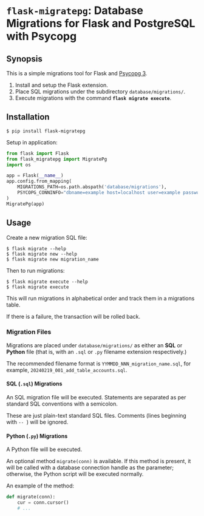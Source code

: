 # `flask-migratepg`: Database Migrations for Flask and PostgreSQL with Psycopg

## Synopsis

This is a simple migrations tool for Flask and [Psycopg 3](https://www.psycopg.org/psycopg3/).

 1. Install and setup the Flask extension.
 2. Place SQL migrations under the subdirectory `database/migrations/`.
 3. Execute migrations with the command **`flask migrate execute`**.

## Installation

```
$ pip install flask-migratepg
```

Setup in application:

````python
from flask import Flask
from flask_migratepg import MigratePg
import os

app = Flask(__name__)
app.config.from_mapping(
    MIGRATIONS_PATH=os.path.abspath('database/migrations'),
    PSYCOPG_CONNINFO="dbname=example host=localhost user=example password=secret"
)
MigratePg(app)
````

## Usage

Create a new migration SQL file:

```
$ flask migrate --help
$ flask migrate new --help
$ flask migrate new migration_name
```

Then to run migrations:

```
$ flask migrate execute --help
$ flask migrate execute
```

This will run migrations in alphabetical order and track them in a migrations table.

If there is a failure, the transaction will be rolled back.

### Migration Files

Migrations are placed under `database/migrations/` as either an **SQL** or **Python** file
(that is, with an `.sql` or `.py` filename extension respectively.)

The recommended filename format is `YYMMDD_NNN_migration_name.sql`, for example, `20240219_001_add_table_accounts.sql`.

#### SQL (`.sql`) Migrations

An SQL migration file will be executed. Statements are separated as per standard SQL conventions with a semicolon.

These are just plain-text standard SQL files. Comments (lines beginning with `-- `) will be ignored. 

#### Python (`.py`) Migrations

A Python file will be executed.

An optional method `migrate(conn)` is available. If this method is
present, it will be called with a database connection handle as the parameter; otherwise,
the Python script will be executed normally.

An example of the method:

````python
def migrate(conn):
    cur = conn.cursor()
    # ...
````
